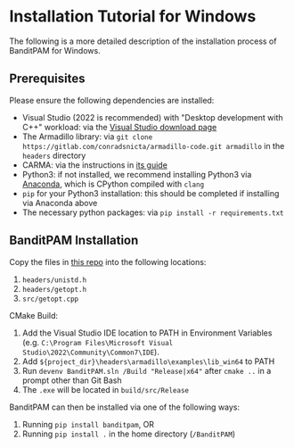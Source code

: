 # Installation Tutorial for Windows

The following is a more detailed description of the installation process of BanditPAM for Windows.
 
## Prerequisites
Please ensure the following dependencies are installed:
 - Visual Studio (2022 is recommended) with "Desktop development with C++" workload: via the [Visual Studio download page](https://visualstudio.microsoft.com/vs/)
 - The Armadillo library: via `git clone https://gitlab.com/conradsnicta/armadillo-code.git armadillo` in the `headers` directory
 - CARMA: via the instructions in [its guide](https://github.com/RUrlus/carma#installation)
 - Python3: if not installed, we recommend installing Python3 via [Anaconda](https://www.anaconda.com/products/individual), which is CPython compiled with `clang`
 - `pip` for your Python3 installation: this should be completed if installing via Anaconda above
 - The necessary python packages: via `pip install -r requirements.txt`

## BanditPAM Installation

Copy the files in [this repo](https://github.com/ThrunGroup/BanditPAM-Windows) into the following locations:
1) `headers/unistd.h`
2) `headers/getopt.h`
3) `src/getopt.cpp`

CMake Build:
1) Add the Visual Studio IDE location to PATH in Environment Variables (e.g. `C:\Program Files\Microsoft Visual Studio\2022\Community\Common7\IDE`).
2) Add `${project_dir}\headers\armadillo\examples\lib_win64` to PATH 
3) Run `devenv BanditPAM.sln /Build "Release|x64"` after `cmake ..` in a prompt other than Git Bash
4) The `.exe` will be located in `build/src/Release`

BanditPAM can then be installed via one of the following ways:
1) Running `pip install banditpam`, OR
2) Running `pip install .` in the home directory (`/BanditPAM`)